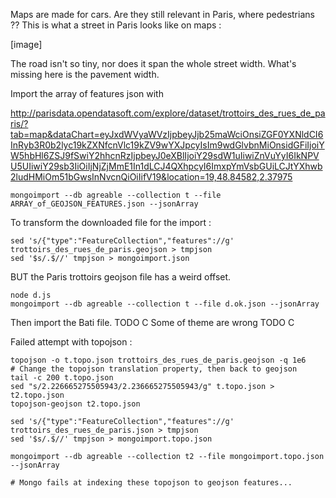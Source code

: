 Maps are made for cars. Are they still relevant in Paris, where pedestrians ??
This is what a street in Paris looks like on maps : 

[image]

The road isn't so tiny, nor does it span the whole street width. 
What's missing here is the pavement width. 






Import the array of features json with

http://parisdata.opendatasoft.com/explore/dataset/trottoirs_des_rues_de_paris/?tab=map&dataChart=eyJxdWVyaWVzIjpbeyJjb25maWciOnsiZGF0YXNldCI6InRyb3R0b2lyc19kZXNfcnVlc19kZV9wYXJpcyIsIm9wdGlvbnMiOnsidGFiIjoiYW5hbHl6ZSJ9fSwiY2hhcnRzIjpbeyJ0eXBlIjoiY29sdW1uIiwiZnVuYyI6IkNPVU5UIiwiY29sb3IiOiIjNjZjMmE1In1dLCJ4QXhpcyI6ImxpYmVsbGUiLCJtYXhwb2ludHMiOm51bGwsInNvcnQiOiIifV19&location=19,48.84582,2.37975

```
mongoimport --db agreable --collection t --file ARRAY_of_GEOJSON_FEATURES.json --jsonArray
```

To transform the downloaded file for the import :

```
sed 's/{"type":"FeatureCollection","features"://g' trottoirs_des_rues_de_paris.geojson > tmpjson
sed '$s/.$//' tmpjson > mongoimport.json
```

BUT the Paris trottoirs geojson file has a weird offset.

```
node d.js
mongoimport --db agreable --collection t --file d.ok.json --jsonArray
```

Then import the Bati file. TODO C
Some of theme are wrong TODO C


Failed attempt with topojson :
```
topojson -o t.topo.json trottoirs_des_rues_de_paris.geojson -q 1e6
# Change the topojson translation property, then back to geojson
tail -c 200 t.topo.json
sed "s/2.226665275505943/2.236665275505943/g" t.topo.json > t2.topo.json
topojson-geojson t2.topo.json

sed 's/{"type":"FeatureCollection","features"://g' trottoirs_des_rues_de_paris.json > tmpjson
sed '$s/.$//' tmpjson > mongoimport.topo.json

mongoimport --db agreable --collection t2 --file mongoimport.topo.json --jsonArray

# Mongo fails at indexing these topojson to geojson features...
```
